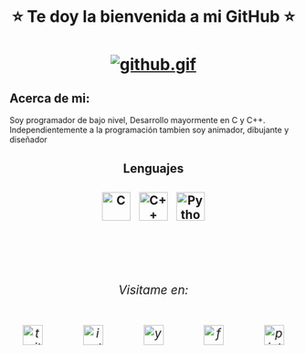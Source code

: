 <h1 align="center">⭐️ Te doy la bienvenida a mi GitHub ⭐️<h1/>
<p align="center">
<a href="https://www.youtube.com/channel/UCHJiiKBhmjGY8jkZYBZ8pHA?view_as=subscriber"><img src="https://media.giphy.com/media/L2Yd6Z1cYAnPl5sPae/giphy.gif" alt="github.gif" border="0"></a>
<p/>  

## Acerca de mi:
Soy programador de bajo nivel, Desarrollo mayormente en C y C++.
Independientemente a la programaci&oacute;n tambien soy animador, dibujante y diseñador

<h2 align="center">Lenguajes<h2/>
<div align="center">
<a href="https://github.com/NekoShooter?tab=repositories&q=&type=&language="><img src="https://i.ibb.co/1Q10GFX/C.png" alt="C" width='50'></a>  
<a href="https://github.com/NekoShooter?tab=repositories&q=&type=&language="><img src="https://i.ibb.co/hd3yP7D/C.png" alt="C++" width='50'></a>  
<a href="https://github.com/NekoShooter?tab=repositories&q=&type=&language="><img src="https://i.ibb.co/Zd4fwqL/Python.png" alt="Python" width='50'></a>
<div/>
<br /><br /><br />
<h6 align="center">Visitame en:<h6/> <div align="center">
<a href="https://twitter.com/Marco_Animacion"><img src="https://i.ibb.co/sQT8BQ9/twitter.png" alt="twitter" width='35'></a>           
<a href="https://www.instagram.com/marcoantonio_m_a/"><img src="https://i.ibb.co/pdvSkpf/insta.png" alt="instagram" width='35'></a>           
<a href="https://www.youtube.com/channel/UCHJiiKBhmjGY8jkZYBZ8pHA?view_as=subscriber"><img src="https://i.ibb.co/VTSwQkK/youtu.png" alt="youtube" width='35'></a>           
<a href="https://www.facebook.com/MarcoAnGM"><img src="https://i.ibb.co/TcHr6Dg/face.png" alt="facebook" width='35'></a>           
<a href="https://www.pinterest.com/marco_antonio_animacion"><img src="https://i.ibb.co/m0WNNhm/pinteres.pngg" alt="pinterest" width='35'></a>
<div/>
<!--
**NekoShooter/NekoShooter** is a ✨ _special_ ✨ repository because its `README.md` (this file) appears on your GitHub profile.

Here are some ideas to get you started:

- 🔭 I’m currently working on ...
- 🌱 I’m currently learning ...
- 👯 I’m looking to collaborate on ...
- 🤔 I’m looking for help with ...
- 💬 Ask me about ...
- 📫 How to reach me: ...
- 😄 Pronouns: ...
- ⚡ Fun fact: ...
-->
